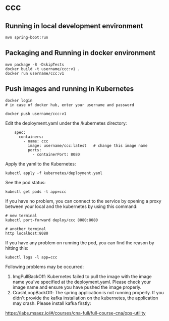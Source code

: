 # ccc

## Running in local development environment

```
mvn spring-boot:run
```

## Packaging and Running in docker environment

```
mvn package -B -DskipTests
docker build -t username/ccc:v1 .
docker run username/ccc:v1
```

## Push images and running in Kubernetes

```
docker login 
# in case of docker hub, enter your username and password

docker push username/ccc:v1
```

Edit the deployment.yaml under the /kubernetes directory:
```
    spec:
      containers:
        - name: ccc
          image: username/ccc:latest   # change this image name
          ports:
            - containerPort: 8080

```

Apply the yaml to the Kubernetes:
```
kubectl apply -f kubernetes/deployment.yaml
```

See the pod status:
```
kubectl get pods -l app=ccc
```

If you have no problem, you can connect to the service by opening a proxy between your local and the kubernetes by using this command:
```
# new terminal
kubectl port-forward deploy/ccc 8080:8080

# another terminal
http localhost:8080
```

If you have any problem on running the pod, you can find the reason by hitting this:
```
kubectl logs -l app=ccc
```

Following problems may be occurred:

1. ImgPullBackOff:  Kubernetes failed to pull the image with the image name you've specified at the deployment.yaml. Please check your image name and ensure you have pushed the image properly.
1. CrashLoopBackOff: The spring application is not running properly. If you didn't provide the kafka installation on the kubernetes, the application may crash. Please install kafka firstly:

https://labs.msaez.io/#/courses/cna-full/full-course-cna/ops-utility

